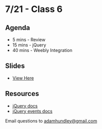 # 7/21 - Class 6

## Agenda

* 5 mins - Review
* 15 mins - jQuery
* 40 mins - Weebly Integration

## Slides
* [View Here](https://www.icloud.com/keynote/0SHgtI1zqt9WPI9znyDx3sSZg#fare%5Fharbor%5Fclass%5Fsix)

## Resources

* [jQuery docs](http://api.jquery.com/category/events/)
* [jQuery events docs](http://api.jquery.com)

Email questions to adamhundley@gmail.com
